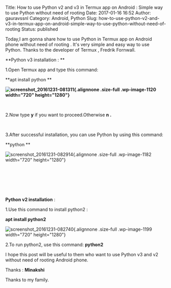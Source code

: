 Title: How to use Python v2 and v3 in Termux app on Android : Simple way to use Python without need of rooting
Date: 2017-01-16 16:52
Author: gauravssnl
Category: Android, Python
Slug: how-to-use-python-v2-and-v3-in-termux-app-on-android-simple-way-to-use-python-without-need-of-rooting
Status: published

Today,I am gonna share how to use Python in Termux app on Android phone without need of rooting . It's very simple and easy way to use Python. Thanks to the developer of Termux , Fredrik Fornwall.

**Python v3 installation : **

1.Open Termux app and type this command:

**apt install python **

**![screenshot_20161231-081311](https://gauravssnl.files.wordpress.com/2017/01/screenshot_20161231-081311.png){.alignnone .size-full .wp-image-1120 width="720" height="1280"}**

 

2.Now type **y** if you want to proceed.Otherwise **n .**

 

3.After successful installation, you can use Python by using this command:

**python **

![screenshot_20161231-082914](https://gauravssnl.files.wordpress.com/2017/01/screenshot_20161231-082914.png){.alignnone .size-full .wp-image-1182 width="720" height="1280"}

 

 

 

**Python v2 installation** :

1.Use this command to install python2 :

**apt install python2**

![screenshot_20161231-082740](https://gauravssnl.files.wordpress.com/2017/01/screenshot_20161231-082740.png){.alignnone .size-full .wp-image-1199 width="720" height="1280"}

2.To run python2, use this command: **python2**

I hope this post will be useful to them who want to use Python v3 and v2 without need of rooting Android phone.

Thanks : **Minakshi**

Thanks to my family.
